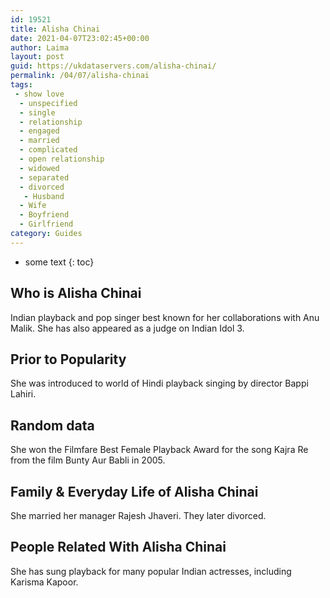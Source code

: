 ```yaml
---
id: 19521
title: Alisha Chinai
date: 2021-04-07T23:02:45+00:00
author: Laima
layout: post
guid: https://ukdataservers.com/alisha-chinai/
permalink: /04/07/alisha-chinai
tags:
 - show love
  - unspecified
  - single
  - relationship
  - engaged
  - married
  - complicated
  - open relationship
  - widowed
  - separated
  - divorced
   - Husband
  - Wife
  - Boyfriend
  - Girlfriend
category: Guides
---
```


* some text
{: toc}


## Who is Alisha Chinai
                  
                  
                  
Indian playback and pop singer best known for her collaborations with Anu Malik. She has also appeared as a judge on Indian Idol 3.
                  
              
            
              
            
                
                
                
## Prior to Popularity
                  
                  
                  
She was introduced to world of Hindi playback singing by director Bappi Lahiri.
                  
              
            
              
            
                
                
                
## Random data
                  
                  
                  
She won the Filmfare Best Female Playback Award for the song Kajra Re from the film Bunty Aur Babli in 2005.
                  
              
            
              
            
                
                
                
## Family & Everyday Life of Alisha Chinai
                  
                  
                  
She married her manager Rajesh Jhaveri. They later divorced. 
                  
              
            
              
            
                
                
                
## People Related With Alisha Chinai
                  
                  
                  
She has sung playback for many popular Indian actresses, including Karisma Kapoor.
                  
              
            
              
            
                
              
            
              
              
            
            
              
            
          
          
          